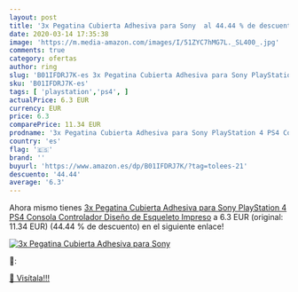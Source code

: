 ```yaml
---
layout: post
title: '3x Pegatina Cubierta Adhesiva para Sony  al 44.44 % de descuento'
date: 2020-03-14 17:35:38
image: 'https://m.media-amazon.com/images/I/51ZYC7hMG7L._SL400_.jpg'
comments: true
category: ofertas
author: ring
slug: 'B01IFDRJ7K-es 3x Pegatina Cubierta Adhesiva para Sony PlayStation 4 PS4...'
sku: 'B01IFDRJ7K-es'
tags: [ 'playstation','ps4', ]
actualPrice: 6.3 EUR
currency: EUR
price: 6.3
comparePrice: 11.34 EUR
prodname: '3x Pegatina Cubierta Adhesiva para Sony PlayStation 4 PS4 Consola Controlador Diseño de Esqueleto Impreso'
country: 'es'
flag: '🇪🇸'
brand: ''
buyurl: 'https://www.amazon.es/dp/B01IFDRJ7K/?tag=tolees-21'
descuento: '44.44'
average: '6.3'
---
```


Ahora mismo tienes [3x Pegatina Cubierta Adhesiva para Sony PlayStation 4 PS4 Consola Controlador Diseño de Esqueleto Impreso](https://www.amazon.es/dp/B01IFDRJ7K/?tag=tolees-21) a 6.3 EUR (original: 11.34 EUR) (44.44 %  de descuento) en el siguiente enlace!

[![3x Pegatina Cubierta Adhesiva para Sony ](https://m.media-amazon.com/images/I/51ZYC7hMG7L._SL400_.jpg)](https://www.amazon.es/dp/B01IFDRJ7K/?tag=tolees-21)

🔎:


[🛒 Visítala!!!](https://www.amazon.es/dp/B01IFDRJ7K/?tag=tolees-21)
